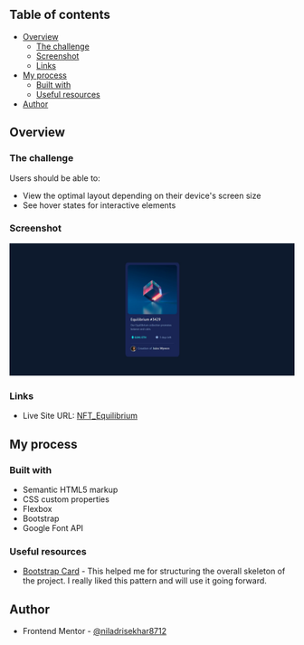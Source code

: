 ## Table of contents

- [Overview](#overview)
  - [The challenge](#the-challenge)
  - [Screenshot](#screenshot)
  - [Links](#links)
- [My process](#my-process)
  - [Built with](#built-with)
  - [Useful resources](#useful-resources)
- [Author](#author)


## Overview

### The challenge

Users should be able to:

- View the optimal layout depending on their device's screen size
- See hover states for interactive elements

### Screenshot

![](./screenshot.jpg)

### Links

- Live Site URL: [NFT_Equilibrium](https://niladrisekhar8712.github.io/NFT_Equilibrium/)

## My process

### Built with

- Semantic HTML5 markup
- CSS custom properties
- Flexbox
- Bootstrap
- Google Font API


### Useful resources

- [Bootstrap Card](https://getbootstrap.com/docs/5.3/components/card/#about) - This helped me for structuring the overall skeleton of the project. I really liked this pattern and will use it going forward.

## Author
- Frontend Mentor - [@niladrisekhar8712](https://www.frontendmentor.io/profile/niladrisekhar8712)
